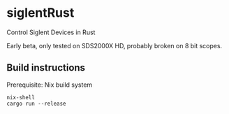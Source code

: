 # siglentRust
Control Siglent Devices in Rust

Early beta, only tested on SDS2000X HD, probably broken on 8 bit scopes.

## Build instructions 

Prerequisite: Nix build system

```
nix-shell
cargo run --release
```

